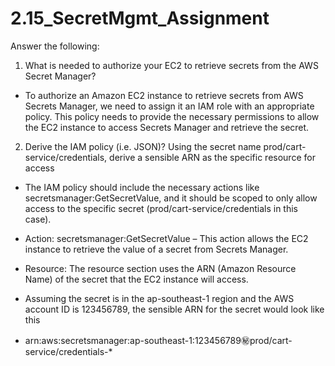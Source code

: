 # 2.15_SecretMgmt_Assignment

Answer the following:

1. What is needed to authorize your EC2 to retrieve secrets from the AWS Secret Manager?
- To authorize an Amazon EC2 instance to retrieve secrets from AWS Secrets Manager, we need to assign it an IAM role with an appropriate policy. This policy needs to provide the necessary permissions to allow the EC2 instance to access Secrets Manager and retrieve the secret.


2. Derive the IAM policy (i.e. JSON)?
Using the secret name prod/cart-service/credentials, derive a sensible ARN as the specific resource for access

- The IAM policy should include the necessary actions like secretsmanager:GetSecretValue, and it should be scoped to only allow access to the specific secret (prod/cart-service/credentials in this case).

- Action: secretsmanager:GetSecretValue – This action allows the EC2 instance to retrieve the value of a secret from Secrets Manager.

- Resource: The resource section uses the ARN (Amazon Resource Name) of the secret that the EC2 instance will access.

- Assuming the secret is in the ap-southeast-1 region and the AWS account ID is 123456789, the sensible ARN for the secret would look like this

- arn:aws:secretsmanager:ap-southeast-1:123456789:secret:prod/cart-service/credentials-*